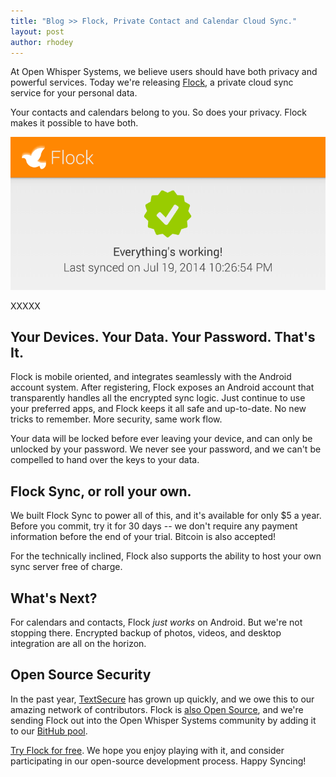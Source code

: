 ```yaml
---
title: "Blog >> Flock, Private Contact and Calendar Cloud Sync."
layout: post
author: rhodey
---
```


At Open Whisper Systems, we believe users should have both privacy and powerful services.
Today we're releasing [Flock](https://play.google.com/store/apps/details?id=org.anhonesteffort.flock),
a private cloud sync service for your personal data.

Your contacts and calendars belong to you.  So does your privacy.  Flock makes it possible
to have both.

<img src="/blog/images/flock.png" class="nice" alt="Screenshot of Flock"/>

XXXXX


## Your Devices. Your Data. Your Password. That's It.



Flock is mobile oriented, and integrates seamlessly with the Android account system. After registering, Flock
exposes an Android account that transparently handles all the encrypted sync logic. Just continue to use your
preferred apps, and Flock keeps it all safe and up-to-date. No new tricks to remember. More security, same work flow.

Your data will be locked before ever leaving your device, and can only be unlocked by your password. We never see
your password, and we can't be compelled to hand over the keys to your data.



## Flock Sync, or roll your own.


We built Flock Sync to power all of this, and it's available for only $5 a year. Before you commit, try it for 30
days -- we don't require any payment information before the end of your trial. Bitcoin is also accepted!

For the technically inclined, Flock also supports the ability to host your own sync server free of charge.


## What's Next?



For calendars and contacts, Flock *just works* on Android. But we're not stopping there. Encrypted backup of photos,
videos, and desktop integration are all on the horizon.


## Open Source Security

In the past year, [TextSecure](https://play.google.com/store/apps/details?id=org.thoughtcrime.securesms) has grown up quickly,
and we owe this to our amazing network of contributors.  Flock is [also Open Source](https://github.com/whispersystems/flock),
and we're sending Flock out into the Open Whisper Systems community by adding it to our [BitHub pool](/blog/bithub).

[Try Flock for free](https://play.google.com/store/apps/details?id=org.anhonesteffort.flock). We hope you enjoy playing with
it, and consider participating in our open-source development process. Happy Syncing!
